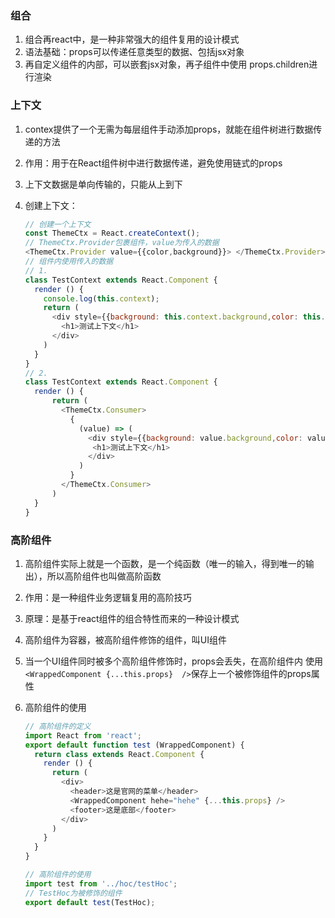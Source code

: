 ### 组合

1. 组合再react中，是一种非常强大的组件复用的设计模式
2. 语法基础：props可以传递任意类型的数据、包括jsx对象
3. 再自定义组件的内部，可以嵌套jsx对象，再子组件中使用 props.children进行渲染

### 上下文

1. contex提供了一个无需为每层组件手动添加props，就能在组件树进行数据传递的方法

2. 作用：用于在React组件树中进行数据传递，避免使用链式的props

3. 上下文数据是单向传输的，只能从上到下

4. 创建上下文：

   ```js
   // 创建一个上下文
   const ThemeCtx = React.createContext();
   // ThemeCtx.Provider包裹组件，value为传入的数据
   <ThemeCtx.Provider value={{color,background}}> </ThemeCtx.Provider>
   // 组件内使用传入的数据
   // 1.
   class TestContext extends React.Component {
     render () {
       console.log(this.context);
       return (
         <div style={{background: this.context.background,color: this.context.color}}>
           <h1>测试上下文</h1>
         </div>
       )
     }
   }
   // 2.
   class TestContext extends React.Component {
     render () {
         return (
           <ThemeCtx.Consumer>
             {
               (value) => (
                 <div style={{background: value.background,color: value.color}}>
                  <h1>测试上下文</h1>
                 </div>
               )
             }
           </ThemeCtx.Consumer>
         )
     }
   }
   ```

### 高阶组件

1. 高阶组件实际上就是一个函数，是一个纯函数（唯一的输入，得到唯一的输出），所以高阶组件也叫做高阶函数

2. 作用：是一种组件业务逻辑复用的高阶技巧

3. 原理：是基于react组件的组合特性而来的一种设计模式

4. 高阶组件为容器，被高阶组件修饰的组件，叫UI组件

5. 当一个UI组件同时被多个高阶组件修饰时，props会丢失，在高阶组件内 使用` <WrappedComponent {...this.props}  />`保存上一个被修饰组件的props属性

6. 高阶组件的使用

   ```js
   // 高阶组件的定义
   import React from 'react';
   export default function test (WrappedComponent) {
     return class extends React.Component {
       render () {
         return (
           <div>
             <header>这是官网的菜单</header>
             <WrappedComponent hehe="hehe" {...this.props} />
             <footer>这是底部</footer>
           </div>
         )
       }
     }
   }
   
   // 高阶组件的使用
   import test from '../hoc/testHoc';
   // TestHoc为被修饰的组件
   export default test(TestHoc);
   ```

   